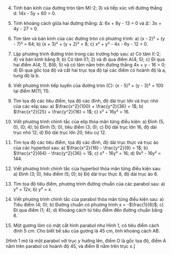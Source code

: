 4. Tính bán kính của đường tròn tâm M(-2; 3) và tiếp xúc với đường thẳng
   d: 14x - 5y + 60 = 0.

5. Tính khoảng cách giữa hai đường thẳng:
   Δ: 6x + 8y - 13 = 0 và Δ': 3x + 4y - 27 = 0.

6. Tìm tâm và bán kính của các đường tròn có phương trình:
   a) (x - 2)² + (y - 7)² = 64;
   b) (x + 3)² + (y + 2)² = 8;
   c) x² + y² - 4x - 6y - 12 = 0.

7. Lập phương trình đường tròn trong các trường hợp sau:
   a) Có tâm I(-2; 4) và bán kính bằng 9;
   b) Có tâm I(1; 2) và đi qua điểm A(4; 5);
   c) Đi qua hai điểm A(4; 1), B(6; 5) và có tâm nằm trên đường thẳng 4x + y - 16 = 0;
   d) Đi qua gốc tọa độ và cắt hai trục tọa độ tại các điểm có hoành độ là a, tung độ là b.

8. Viết phương trình tiếp tuyến của đường tròn (C): (x - 5)² + (y - 3)² = 100 tại điểm M(11; 11).

9. Tìm tọa độ các tiêu điểm, tọa độ các đỉnh, độ dài trục lớn và trục nhỏ của các elip sau:
   a) $\frac{x^2}{100} + \frac{y^2}{36} = 1$;
   b) $\frac{x^2}{25} + \frac{y^2}{16} = 1$;
   c) x² + 16y² = 16.

10. Viết phương trình chính tắc của elip thỏa mãn từng điều kiện:
    a) Đỉnh (5; 0), (0; 4);
    b) Đỉnh (5; 0), tiêu điểm (3; 0);
    c) Độ dài trục lớn 16, độ dài trục nhỏ 12;
    d) Độ dài trục lớn 20, tiêu cự 12.

11. Tìm tọa độ các tiêu điểm, tọa độ các đỉnh, độ dài trục thực và trục ảo của các hyperbol sau:
    a) $\frac{x^2}{16} - \frac{y^2}{9} = 1$;
    b) $\frac{x^2}{64} - \frac{y^2}{36} = 1$;
    c) x² - 16y² = 16;
    d) 9x² - 16y² = 144.

12. Viết phương trình chính tắc của hyperbol thỏa mãn từng điều kiện sau:
    a) Đỉnh (3; 0), tiêu điểm (5; 0);
    b) Độ dài trục thực 8, độ dài trục ảo 6.

13. Tìm tọa độ tiêu điểm, phương trình đường chuẩn của các parabol sau:
    a) y² = 12x;
    b) y² = x.

14. Viết phương trình chính tắc của parabol thỏa mãn từng điều kiện sau:
    a) Tiêu điểm (4; 0);
    b) Đường chuẩn có phương trình x = -$\frac{1}{6}$;
    c) Đi qua điểm (1; 4);
    d) Khoảng cách từ tiêu điểm đến đường chuẩn bằng 8.

15. Một gương lõm có mặt cắt hình parabol như Hình 1, có tiêu điểm cách đỉnh 5 cm. Cho biết bề sâu của gương là 45 cm, tính khoảng cách AB.

[Hình 1 mô tả một parabol với trục y hướng lên, điểm O là gốc tọa độ, điểm A nằm trên parabol có hoành độ 45, và điểm B nằm trên trục x.]